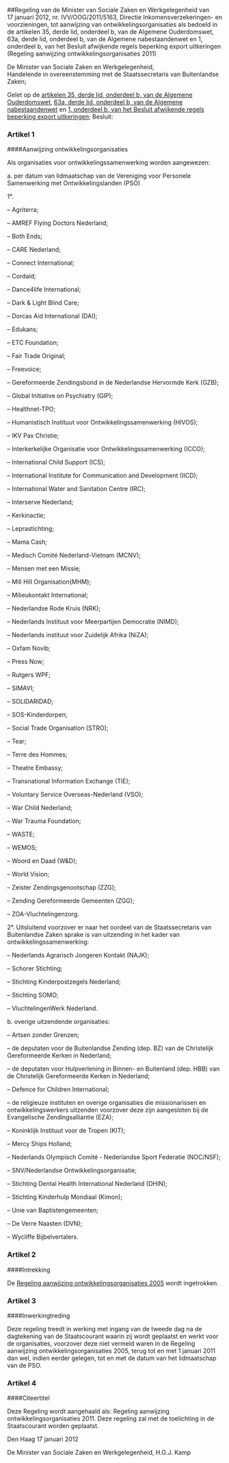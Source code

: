 <meta http-equiv='Content-Type' content='text/html; charset=utf-8' />

##Regeling van de Minister van Sociale Zaken en Werkgelegenheid van 17 januari 2012, nr. IVV/OOG/2011/5163, Directie Inkomensverzekeringen- en voorzieningen, tot aanwijzing van ontwikkelingsorganisaties als bedoeld in de artikelen 35, derde lid, onderdeel b, van de Algemene Ouderdomswet, 63a, derde lid, onderdeel b, van de Algemene nabestaandenwet en 1, onderdeel b, van het Besluit afwijkende regels beperking export uitkeringen (Regeling aanwijzing ontwikkelingsorganisaties 2011)

De Minister van Sociale Zaken en Werkgelegenheid,  
Handelende in overeenstemming met de Staatssecretaris van Buitenlandse Zaken;

Gelet op de [artikelen 35, derde lid, onderdeel b, van de Algemene Ouderdomswet](../../../../../../wet/algemene/ouderdomswet/BWBR0002221/README.md), [63a, derde lid, onderdeel b, van de Algemene nabestaandenwet](../../../../../../wet/algemene/nabestaandenwet/BWBR0007795/README.md) en [1, onderdeel b, van het Besluit afwijkende regels beperking export uitkeringen](../../../../../../AMvB/besluit/regels/export/uitkeringen/BWBR0011049/README.md);
Besluit:    

### Artikel  1  

####Aanwijzing ontwikkelingsorganisaties

Als organisaties voor ontwikkelingssamenwerking worden aangewezen: 

a. per datum van lidmaatschap van de Vereniging voor Personele Samenwerking met Ontwikkelingslanden (PSO) 

1°. 

– Agriterra;  

– AMREF Flying Doctors Nederland;  

– Both Ends;  

– CARE Nederland;  

– Connect International;  

– Cordaid;  

– Dance4life International;  

– Dark & Light Blind Care;  

– Dorcas Aid International (DAI);  

– Edukans;  

– ETC Foundation;  

– Fair Trade Original;  

– Freevoice;  

– Gereformeerde Zendingsbond in de Nederlandse Hervormde Kerk (GZB);  

– Global Initiative on Psychiatry (GIP);  

– Healthnet-TPO;  

– Humanistisch Instituut voor Ontwikkelingssamenwerking (HIVOS);  

– IKV Pax Christie;  

– Interkerkelijke Organisatie voor Ontwikkelingssamenwerking (ICCO);  

– International Child Support (ICS);  

– International Institute for Communication and Development (IICD);  

– International Water and Sanitation Centre (IRC);  

– Interserve Nederland;  

– Kerkinactie;  

– Leprastichting;  

– Mama Cash;  

– Medisch Comité Nederland-Vietnam (MCNV);  

– Mensen met een Missie;  

– Mill Hill Organisation(MHM);  

– Milieukontakt International;  

– Nederlandse Rode Kruis (NRK);  

– Nederlands Instituut voor Meerpartijen Democratie (NIMD);  

– Nederlands instituut voor Zuidelijk Afrika (NiZA);  

– Oxfam Novib;  

– Press Now;  

– Rutgers WPF;  

– SIMAVI;  

– SOLIDARIDAD;  

– SOS-Kinderdorpen;  

– Social Trade Organisation (STRO);  

– Tear;  

– Terre des Hommes;  

– Theatre Embassy;  

– Transnational Information Exchange (TIE);  

– Voluntary Service Overseas-Nederland (VSO);  

– War Child Nederland;  

– War Trauma Foundation;  

– WASTE;  

– WEMOS;  

– Woord en Daad (W&D);  

– World Vision;  

– Zeister Zendingsgenootschap (ZZG);  

– Zending Gereformeerde Gemeenten (ZGG);  

– ZOA-Vluchtelingenzorg.    

2°. Uitsluitend voorzover er naar het oordeel van de Staatssecretaris van Buitenlandse Zaken sprake is van uitzending in het kader van ontwikkelingssamenwerking: 

– Nederlands Agrarisch Jongeren Kontakt (NAJK);  

– Schorer Stichting;  

– Stichting Kinderpostzegels Nederland;  

– Stichting SOMO;  

– VluchtelingenWerk Nederland.      

b. overige uitzendende organisaties: 

– Artsen zonder Grenzen;  

– de deputaten voor de Buitenlandse Zending (dep. BZ) van de Christelijk Gereformeerde Kerken in Nederland;  

– de deputaten voor Hulpverlening in Binnen- en Buitenland (dep. HBB) van de Christelijk Gereformeerde Kerken in Nederland;  

– Defence for Children International;  

– de religieuze instituten en overige organisaties die missionarissen en ontwikkelingswerkers uitzenden voorzover deze zijn aangesloten bij de Evangelische Zendingsalliantie (EZA);  

– Koninklijk Instituut voor de Tropen (KIT);  

– Mercy Ships Holland;  

– Nederlands Olympisch Comité - Nederlandse Sport Federatie (NOC/NSF);  

– SNV/Nederlandse Ontwikkelingsorganisatie;  

– Stichting Dental Health International Nederland (DHIN);  

– Stichting Kinderhulp Mondiaal (Kimon);  

– Unie van Baptistengemeenten;  

– De Verre Naasten (DVN);  

– Wycliffe Bijbelvertalers.     

### Artikel  2  

####Intrekking

De [Regeling aanwijzing ontwikkelingsorganisaties 2005](../../../../../../ministeriele-regeling/regeling/aanwijzing/ontwikkelingsorganisaties/2005/BWBR0019191/README.md) wordt ingetrokken. 

### Artikel  3  

####Inwerkingtreding

Deze regeling treedt in werking met ingang van de tweede dag na de dagtekening van de Staatscourant waarin zij wordt geplaatst en werkt voor de organisaties, voorzover deze niet vermeld waren in de Regeling aanwijzing ontwikkelingsorganisaties 2005, terug tot en met 1 januari 2011 dan wel, indien eerder gelegen, tot en met de datum van het lidmaatschap van de PSO. 

### Artikel  4  

####Citeertitel

Deze Regeling wordt aangehaald als: Regeling aanwijzing ontwikkelingsorganisaties 2011. 
Deze regeling zal met de toelichting in de Staatscourant worden geplaatst.   

Den Haag 
17 januari 2012   

De 
Minister van Sociale Zaken en Werkgelegenheid,
H.G.J. Kamp     
